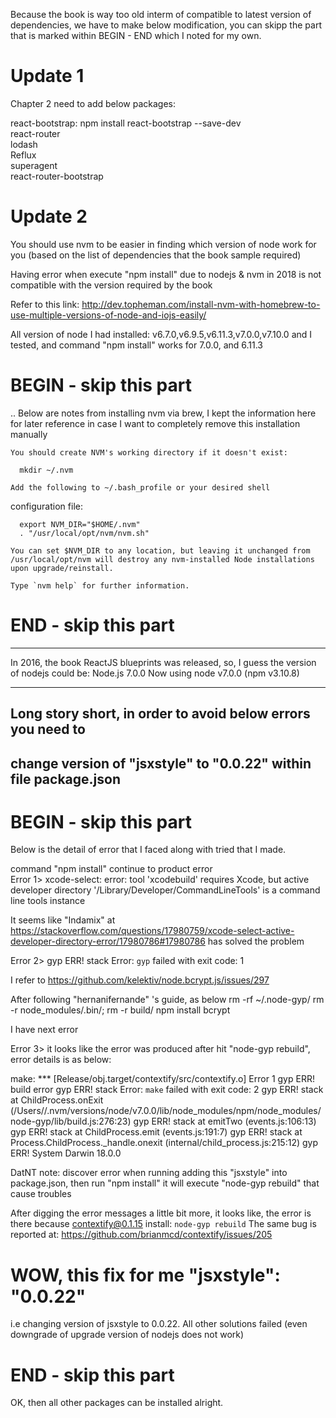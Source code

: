 Because the book is way too old interm of compatible to latest version of dependencies, we have to make below modification, you can skipp the part that is marked within BEGIN - END which I noted for my own.

# Update 1
Chapter 2 need to add below packages:  
  
react-bootstrap: npm install react-bootstrap --save-dev  
react-router  
lodash  
Reflux  
superagent  
react-router-bootstrap  
  
  
# Update 2
You should use nvm to be easier in finding which version of node work for you (based on the list of dependencies that the book sample required)

Having error when execute "npm install" due to nodejs & nvm in 2018 is not compatible with the version required by the book
  
Refer to this link: http://dev.topheman.com/install-nvm-with-homebrew-to-use-multiple-versions-of-node-and-iojs-easily/

All version of node I had installed:  v6.7.0,v6.9.5,v6.11.3,v7.0.0,v7.10.0
and I tested, and command "npm install" works for 7.0.0, and 6.11.3

# BEGIN - skip this part
..
Below are notes from installing nvm via brew, I kept the information here for later reference in case I want to completely remove this installation manually

    You should create NVM's working directory if it doesn't exist:

      mkdir ~/.nvm

    Add the following to ~/.bash_profile or your desired shell
configuration file:

      export NVM_DIR="$HOME/.nvm"
      . "/usr/local/opt/nvm/nvm.sh"

    You can set $NVM_DIR to any location, but leaving it unchanged from
    /usr/local/opt/nvm will destroy any nvm-installed Node installations
    upon upgrade/reinstall.

    Type `nvm help` for further information.
  
# END - skip this part
-------------
In 2016, the book ReactJS blueprints was released, so, I guess the version of nodejs could be: Node.js 7.0.0
  Now using node v7.0.0 (npm v3.10.8)
  
  
---------------
## Long story short, in order to avoid below errors you need to  
##   change version of "jsxstyle" to "0.0.22" within file package.json

# BEGIN - skip this part
Below is the detail of error that I faced along with tried that I made.

command "npm install" continue to product error  
Error 1> xcode-select: error: tool 'xcodebuild' requires Xcode, but active developer directory '/Library/Developer/CommandLineTools' is a command line tools instance
  
It seems like "Indamix" at https://stackoverflow.com/questions/17980759/xcode-select-active-developer-directory-error/17980786#17980786 has solved the problem

  
Error 2> gyp ERR! stack Error: `gyp` failed with exit code: 1
  
I refer to https://github.com/kelektiv/node.bcrypt.js/issues/297
  
After following "hernanifernande" 's guide, as below
  rm -rf ~/.node-gyp/
  rm -r node_modules/.bin/;
  rm -r build/
  npm install bcrypt


 I have next error 

Error 3> it looks like the error was produced after hit "node-gyp rebuild", error details is as below:

make: *** [Release/obj.target/contextify/src/contextify.o] Error 1
gyp ERR! build error 
gyp ERR! stack Error: `make` failed with exit code: 2
gyp ERR! stack     at ChildProcess.onExit (/Users/<home directory>/.nvm/versions/node/v7.0.0/lib/node_modules/npm/node_modules/node-gyp/lib/build.js:276:23)
gyp ERR! stack     at emitTwo (events.js:106:13)
gyp ERR! stack     at ChildProcess.emit (events.js:191:7)
gyp ERR! stack     at Process.ChildProcess._handle.onexit (internal/child_process.js:215:12)
gyp ERR! System Darwin 18.0.0

DatNT note: discover error when running adding this "jsxstyle" into package.json, then run "npm install" it will execute "node-gyp rebuild" that cause troubles


After digging the error messages a little bit more, it looks like, the error is there because
   contextify@0.1.15 install: `node-gyp rebuild`
   The same bug is reported at: https://github.com/brianmcd/contextify/issues/205
  

# WOW, this fix for me "jsxstyle": "0.0.22"
i.e changing version of jsxstyle to 0.0.22. All other solutions failed (even downgrade of upgrade version of nodejs does not work)
# END - skip this part

OK, then all other packages can be installed alright.

